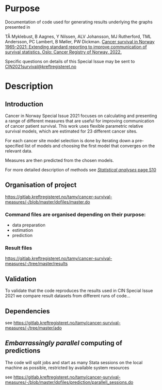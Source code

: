 # Purpose
Documentation of code used for generating results underlying the graphs presented in 

TÅ Myklebust, B Aagnes, Y Nilssen, ALV Johansson, MJ Rutherford, TML Andersson, PC Lambert,
B Møller, PW Dickman. [Cancer survival in Norway 1965–2021: Extending standard reporting to improve
communication of survival statistics. Oslo: Cancer Registry of Norway, 2022.](https://www.kreftregisteret.no/globalassets/cancer-in-norway/2021/cin2021si_202206072217.pdf)

Specific questions on details of this Special Issue may be sent to CIN2021survival@kreftregisteret.no

# Description

## Introduction
Cancer in Norway Special Issue 2021 focuses on calculating and presenting a range of different measures that are useful for improving communication of cancer patient survival. This work uses flexible parametric relative survival models, which are estimated for 23 different cancer sites. 

For each cancer site model selection is done by iterating down a pre-specified list of models and choosing the first model that converges on the relevant data. 

Measures are then predicted from the chosen models.

For more detailed description of methods see [*Statistical analyses* page S10](https://www.kreftregisteret.no/globalassets/cancer-in-norway/2021/cin2021si_202206072217.pdf) 

## Organisation of project

https://gitlab.kreftregisteret.no/tamy/cancer-survival-measures/-/blob/master/dofiles/master.do

### Command files are organised depending on their purpose: 

* data preparation
* estimation
* prediction


### Result files

https://gitlab.kreftregisteret.no/tamy/cancer-survival-measures/-/tree/master/results


## Validation
To validate that the code reproduces the results used in CIN Special Issue 2021 we compare result datasets from different runs of code... 

## Dependencies 

see https://gitlab.kreftregisteret.no/tamy/cancer-survival-measures/-/tree/master/ado

## *Embarrassingly parallel* computing of predictions

The code will split jobs and start as many Stata sessions on the local machine as possible, restricted by available system resources

see https://gitlab.kreftregisteret.no/tamy/cancer-survival-measures/-/blob/master/dofiles/prediction/parallell_sessions.do



